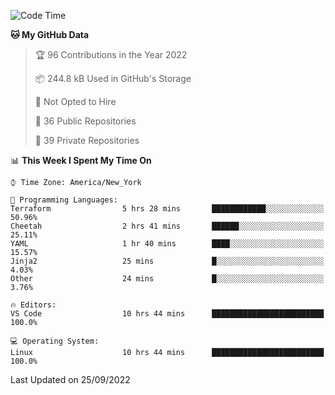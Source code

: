 <!--START_SECTION:waka-->
![Code Time](http://img.shields.io/badge/Code%20Time-99%20hrs%2019%20mins-blue)

**🐱 My GitHub Data** 

> 🏆 96 Contributions in the Year 2022
 > 
> 📦 244.8 kB Used in GitHub's Storage 
 > 
> 🚫 Not Opted to Hire
 > 
> 📜 36 Public Repositories 
 > 
> 🔑 39 Private Repositories  
 > 
📊 **This Week I Spent My Time On** 

```text
⌚︎ Time Zone: America/New_York

💬 Programming Languages: 
Terraform                5 hrs 28 mins       ████████████░░░░░░░░░░░░░   50.96% 
Cheetah                  2 hrs 41 mins       ██████░░░░░░░░░░░░░░░░░░░   25.11% 
YAML                     1 hr 40 mins        ████░░░░░░░░░░░░░░░░░░░░░   15.57% 
Jinja2                   25 mins             █░░░░░░░░░░░░░░░░░░░░░░░░   4.03% 
Other                    24 mins             █░░░░░░░░░░░░░░░░░░░░░░░░   3.76%

🔥 Editors: 
VS Code                  10 hrs 44 mins      █████████████████████████   100.0%

💻 Operating System: 
Linux                    10 hrs 44 mins      █████████████████████████   100.0%

```


 Last Updated on 25/09/2022
<!--END_SECTION:waka-->